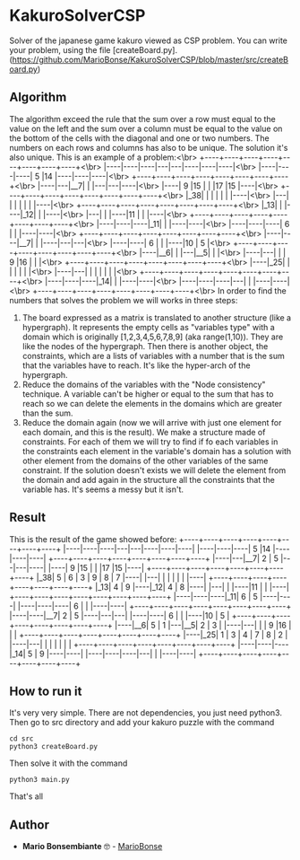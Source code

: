 # KakuroSolverCSP
Solver of the japanese game kakuro viewed as CSP problem.
You can write your problem, using the file [createBoard.py].(https://github.com/MarioBonse/KakuroSolverCSP/blob/master/src/createBoard.py)
## Algorithm
The algorithm exceed the rule that the sum over a row must equal to the value on the left and the sum over a column must be equal to the value on the bottom of the cells with the diagonal and one or two numbers. The numbers on each rows and columns has also to be unique.
The solution it's also unique.
This is an example of a problem:<\br>
+----+----+----+----+----+----+----+----+<\br>
|----|----|----|\---|\---|----|----|----|<\br>
|----|----|----| 5 \|14 \|----|----|----|<\br>
+----+----+----+----+----+----+----+----+<\br>
|----|\---|\__7|    |    |\---|\---|----|<\br>
|----| 9 \|15 \|    |    |17 \|15 \|----|<\br>
+----+----+----+----+----+----+----+----+<\br>
|\_38|    |    |    |    |    |    |----|<\br>
|---\|    |    |    |    |    |    |----|<\br>
+----+----+----+----+----+----+----+----+<\br>
|\_13|    |    |----|\_12|    |    |----|<\br>
|---\|    |    |----|11 \|    |    |----|<\br>
+----+----+----+----+----+----+----+----+<\br>
|----|----|----|\_11|    |    |----|----|<\br>
|----|----|----| 6 \|    |    |----|----|<\br>
+----+----+----+----+----+----+----+----+<\br>
|----|----|\__7|    |    |----|\---|\---|<\br>
|----|----| 6 \|    |    |----|10 \| 5 \|<\br>
+----+----+----+----+----+----+----+----+<\br>
|----|\__6|    |    |\---|\__5|    |    |<\br>
|----|---\|    |    | 9 \|16 \|    |    |<\br>
+----+----+----+----+----+----+----+----+<\br>
|----|\_25|    |    |    |    |    |    |<\br>
|----|---\|    |    |    |    |    |    |<\br>
+----+----+----+----+----+----+----+----+<\br>
|----|----|----|\_14|    |    |----|----|<\br>
|----|----|----|---\|    |    |----|----|<\br>
+----+----+----+----+----+----+----+----+<\br>
In order to find the numbers that solves the problem we will works in three steps:
1) The board expressed as a matrix is translated to another structure (like a hypergraph). It represents the empty cells as  "variables type" with a domain which is originally [1,2,3,4,5,6,7,8,9] (aka range(1,10)). They are like the nodes of the hypergraph. Then there is another object, the constraints, which are a lists of variables with a number that is the sum that the variables have to reach. It's like the hyper-arch of the hypergraph.
2) Reduce the domains of the variables with the "Node consistency" technique. A variable can't be higher or equal to the sum that has to reach so we can delete the elements in the domains which are greater than the sum.
3) Reduce the domain again (now we will arrive with just one element for each domain, and this is the result).
We make a structure made of constraints. For each of them we will try to find if fo each variables in the constraints each element in the variable's domain has a solution with other element from the domains of the other variables of the same constraint. If the solution doesn't exists we will delete the element from the domain and add again in the structure all the constraints that the variable has. It's seems a messy but it isn't.

## Result
This is the result of the game showed before:
+----+----+----+----+----+----+----+----+
|----|----|----|\---|\---|----|----|----|
|----|----|----| 5 \|14 \|----|----|----|
+----+----+----+----+----+----+----+----+
|----|\---|\__7|  2 |  5 |\---|\---|----|
|----| 9 \|15 \|    |    |17 \|15 \|----|
+----+----+----+----+----+----+----+----+
|\_38|  5 |  6 |  3 |  9 |  8 |  7 |----|
|---\|    |    |    |    |    |    |----|
+----+----+----+----+----+----+----+----+
|\_13|  4 |  9 |----|\_12|  4 |  8 |----|
|---\|    |    |----|11 \|    |    |----|
+----+----+----+----+----+----+----+----+
|----|----|----|\_11|  6 |  5 |----|----|
|----|----|----| 6 \|    |    |----|----|
+----+----+----+----+----+----+----+----+
|----|----|\__7|  2 |  5 |----|\---|\---|
|----|----| 6 \|    |    |----|10 \| 5 \|
+----+----+----+----+----+----+----+----+
|----|\__6|  5 |  1 |\---|\__5|  2 |  3 |
|----|---\|    |    | 9 \|16 \|    |    |
+----+----+----+----+----+----+----+----+
|----|\_25|  1 |  3 |  4 |  7 |  8 |  2 |
|----|---\|    |    |    |    |    |    |
+----+----+----+----+----+----+----+----+
|----|----|----|\_14|  5 |  9 |----|----|
|----|----|----|---\|    |    |----|----|
+----+----+----+----+----+----+----+----+
## How to run it
It's very very simple. There are not dependencies, you just need python3.
Then go to src directory and add your kakuro puzzle with the command
```
cd src
python3 createBoard.py
```
Then solve it with the command 
```
python3 main.py
```
That's all

## Author
* **Mario Bonsembiante** :nerd_face: - [MarioBonse](https://github.com/MarioBonse)
